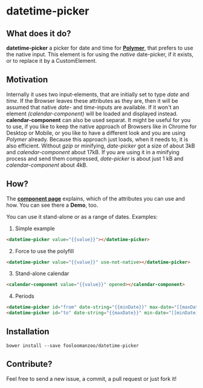 # datetime-picker

## What does it do?
**datetime-picker** a picker for date and time for **[Polymer](https://github.com/Polymer/polymer)**, that prefers to use the native input. This element is for using the *native* date-picker, if it exists, or to replace it by a CustomElement.

## Motivation
Internally it uses two input-elements, that are initially set to type *date* and *time*. If the Browser leaves these attributes as they are, then it will be assumed that native *date*- and *time*-inputs are available. If it won't an element *(calendar-component)* will be loaded and displayed instead. **calendar-component** can also be used separat.
It might be useful for you to use, if you like to keep the native approach of Browsers like in Chrome for Desktop or Mobile, or you like to have a different look and you are using *Polymer* already. 
Because this approach just loads, when it needs to, it is also efficient. Without *gzip* or minifying, *date-picker* got a size of about 3kB and *calendar-component* about 17kB. If you are using it in a minifying process and send them compressed, *date-picker* is about just 1 kB and *calendar-component* about 4kB.

## How?
The **[component page](https://fooloomanzoo.github.io/datetime-picker/components/datetime-picker/)** explains, which of the attributes you can use and how. You can see there a **Demo**, too.

You can use it stand-alone or as a range of dates. Examples:

<!--
```
<custom-element-demo>
  <template>
    <link rel="import" href="datetime-picker.html">
    <link rel="import" href="calendar-component.html">
    <next-code-block></next-code-block>
  </template>
</custom-element-demo>
```
-->
1. Simple example
  ```html
  <datetime-picker value="{{value}}"></datetime-picker>
  ```

<!--
```
<custom-element-demo>
  <template>
    <link rel="import" href="datetime-picker.html">
    <link rel="import" href="calendar-component.html">
    <next-code-block></next-code-block>
  </template>
</custom-element-demo>
```
-->
2. Force to use the polyfill
  ```html
  <datetime-picker value="{{value}}" use-not-native></datetime-picker>
  ```

<!--
```
<custom-element-demo>
  <template>
    <link rel="import" href="datetime-picker.html">
    <link rel="import" href="calendar-component.html">
    <next-code-block></next-code-block>
  </template>
</custom-element-demo>
```
-->
3. Stand-alone calendar
  ```html
  <calendar-component value="{{value}}" opened></calendar-component>
  ```

<!--
```
<custom-element-demo>
  <template>
    <link rel="import" href="datetime-picker.html">
    <link rel="import" href="calendar-component.html">
    <next-code-block></next-code-block>
  </template>
</custom-element-demo>
```
-->
4. Periods
  ```html
  <datetime-picker id="from" date-string="{{minDate}}" max-date="[[maxDate]]"></datetime-picker>
  <datetime-picker id="to" date-string="{{maxDate}}" min-date="[[minDate]]"></datetime-picker>
  ```

## Installation
```
bower install --save fooloomanzoo/datetime-picker
```


## Contribute?
Feel free to send a new issue, a commit, a pull request or just fork it!
